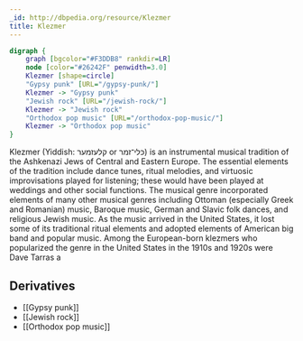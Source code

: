 ```yaml
---
_id: http://dbpedia.org/resource/Klezmer
title: Klezmer
---
```


```dot
digraph {
	graph [bgcolor="#F3DDB8" rankdir=LR]
	node [color="#26242F" penwidth=3.0]
	Klezmer [shape=circle]
	"Gypsy punk" [URL="/gypsy-punk/"]
	Klezmer -> "Gypsy punk"
	"Jewish rock" [URL="/jewish-rock/"]
	Klezmer -> "Jewish rock"
	"Orthodox pop music" [URL="/orthodox-pop-music/"]
	Klezmer -> "Orthodox pop music"
}
```

Klezmer (Yiddish: קלעזמער or כּלי־זמר) is an instrumental musical tradition of the Ashkenazi Jews of Central and Eastern Europe. The essential elements of the tradition include dance tunes, ritual melodies, and virtuosic improvisations played for listening; these would have been played at weddings and other social functions. The musical genre incorporated elements of many other musical genres including Ottoman (especially Greek and Romanian) music, Baroque music, German and Slavic folk dances, and religious Jewish music. As the music arrived in the United States, it lost some of its traditional ritual elements and adopted elements of American big band and popular music. Among the European-born klezmers who popularized the genre in the United States in the 1910s and 1920s were Dave Tarras a

## Derivatives
- [[Gypsy punk]]
- [[Jewish rock]]
- [[Orthodox pop music]]
